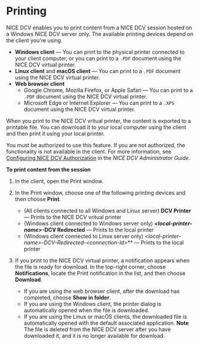 # Printing<a name="using-print"></a>

NICE DCV enables you to print content from a NICE DCV session hosted on a Windows NICE DCV server only\. The available printing devices depend on the client you're using\.
+ **Windows client** — You can print to the physical printer connected to your client computer, or you can print to a `.PDF` document using the NICE DCV virtual printer\.
+ **Linux client** and **macOS client** — You can print to a `.PDF` document using the NICE DCV virtual printer\.
+ **Web browser client**
  + Google Chrome, Mozilla Firefox, or Apple Safari — You can print to a `.PDF` document using the NICE DCV virtual printer\.
  + Microsoft Edge or Internet Explorer — You can print to a `.XPS` document using the NICE DCV virtual printer\.

When you print to the NICE DCV vritual printer, the content is exported to a printable file\. You can download it to your local computer using the client and then print it using your local printer\.

You must be authorized to use this feature\. If you are not authorized, the functionality is not available in the client\. For more information, see [Configuring NICE DCV Authorization](https://docs.aws.amazon.com/dcv/latest/adminguide/security-authorization.html) in the *NICE DCV Administrator Guide*\.

**To print content from the session**

1. In the client, open the Print window\.

1. In the Print window, choose one of the following printing devices and then choose **Print**\.
   + \(All clients connected to all Windows and Linux server\) **DCV Printer** — Prints to the NICE DCV vritual printer
   + \(Windows client connected to Windows server only\) ***<local\-printer\-name>*\-DCV Redirected** — Prints to the local printer
   + \(Windows client connected to Linux server only\) ***<local\-printer\-name>*\-DCV\-Redirected\-*<connection\-id>*** — Prints to the local printer

1. If you print to the NICE DCV virtual printer, a notification appears when the file is ready for download\. In the top\-right corner, choose **Notifications**, locate the Print notification in the list, and then choose **Download**\.
   + If you are using the web browser client, after the download has completed, choose **Show in folder**\.
   + If you are using the Windows client, the printer dialog is automatically opened when the file is downloaded\.
   + If you are using the Linux or macOS clients, the downloaded file is automatically opened with the default associated application\.
**Note**  
The file is deleted from the NICE DCV server after you have downloaded it, and it is no longer available for download\.